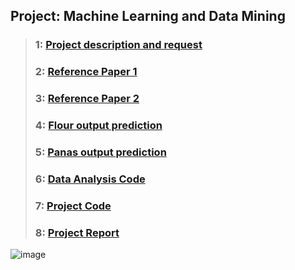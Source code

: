 ## Project: Machine Learning and Data Mining
> ### 1: [Project description and request](./Project/ProjectSpecification.pdf.pdf)
> ### 2: [Reference Paper 1](./Unobtrusive-Sleep-Monitoring-using-Smartphones.pdf)
> ### 3: [Reference Paper 2](./StudentLIfe_AssessingMentalHealth.pdf)
> ### 4: [Flour output prediction](./flour.csv)
> ### 5: [Panas output prediction](./panas.csv)
> ### 6: [Data Analysis Code](./Data_Analysis.py)
> ### 7: [Project Code](./project_code.py)
> ### 8: [Project Report](./Project_Report.pdf)












![image](https://github.com/EdwinInAu/Fork_File_CS-Notes/blob/master/Smile.png)
